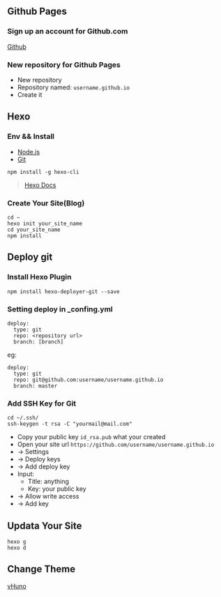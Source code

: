 ## Github Pages

### Sign up an account for Github.com

[Github](https://github.com)

### New repository for Github Pages

- New repository
- Repository named: `username.github.io`
- Create it

## Hexo

### Env && Install

- [Node.js](http://nodejs.org/)
- [Git](https://git-scm.com/)

`npm install -g hexo-cli`

>[Hexo Docs](https://hexo.io/zh-cn/docs/)

### Create Your Site(Blog)

    cd ~
    hexo init your_site_name
    cd your_site_name
    npm install

## Deploy git

### Install Hexo Plugin

    npm install hexo-deployer-git --save

### Setting deploy in _confing.yml

    deploy:
      type: git
      repo: <repository url>
      branch: [branch]

eg:

    deploy:
      type: git
      repo: git@github.com:username/username.github.io
      branch: master

### Add SSH Key for Git

    cd ~/.ssh/
    ssh-keygen -t rsa -C "yourmail@mail.com"

- Copy your public key `id_rsa.pub` what your created
- Open your site url `https://github.com/username/username.github.io`
- -> Settings
- -> Deploy keys
- -> Add deploy key
- Input:
    - Title: anything
    - Key: your public key
- -> Allow write access
- -> Add key

## Updata Your Site

    hexo g
    hexo d

## Change Theme

[vHuno](README.md)